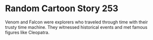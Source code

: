 # Random Cartoon Story 253

Venom and Falcon were explorers who traveled through time with their trusty time machine. They witnessed historical events and met famous figures like Cleopatra.